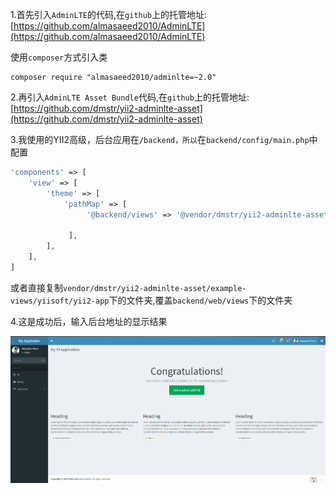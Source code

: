 1.首先引入`AdminLTE`的代码,在`github`上的托管地址:[https://github.com/almasaeed2010/AdminLTE](https://github.com/almasaeed2010/AdminLTE)

使用`composer`方式引入类

    composer require "almasaeed2010/adminlte=~2.0"

2.再引入`AdminLTE Asset Bundle`代码,在`github`上的托管地址:[https://github.com/dmstr/yii2-adminlte-asset](https://github.com/dmstr/yii2-adminlte-asset)

3.我使用的YII2高级，后台应用在`/backend，所以`在`backend/config/main.php`中配置

```php
'components' => [
    'view' => [
        'theme' => [
            'pathMap' => [
                 '@backend/views' => '@vendor/dmstr/yii2-adminlte-asset/example-views/yiisoft/yii2-app'

             ],
        ],
    ],
]
```

或者直接复制`vendor/dmstr/yii2-adminlte-asset/example-views/yiisoft/yii2-app`下的文件夹,覆盖`backend/web/views`下的文件夹



4.这是成功后，输入后台地址的显示结果

![](/assets/57b7e1d0c6f7294c63000000.png)



